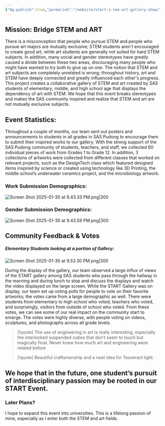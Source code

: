 ```yaml
---
{"dg-publish":true,"permalink":"/website/start-s-tem-art-gallery-show/","tags":["art"],"created":"2025-01-30T21:37:22.131+08:00","updated":"2025-01-30T22:06:49.222+08:00"}
---
```


## Mission: Bridge STEM and ART 

There is a misconception that people who pursue STEM and people who pursue art majors are mutually exclusive; STEM students aren't encouraged to create good art, while art students are generally not suited for hard STEM subjects. In addition, many social and gender stereotypes have greatly caused a divide between these two areas, discouraging many people who might have wanted to try both to give up on one. The notion that STEM and art subjects are completely unrelated is wrong; throughout history, art and STEM have deeply connected and greatly influenced each other's progress. This project creates a collaborative gallery of STEM and art created by SAS students of elementary, middle, and high school age that displays the dependency of art with STEM. We hope that this event breaks stereotypes and makes the SAS community inspired and realize that STEM and art are not mutually exclusive subjects. 

## Event Statistics:

Throughout a couple of months, our team sent out posters and announcements to students in all grades in SAS Pudong to encourage them to submit their inspired works to our gallery. With the strong support of the SAS Pudong community of students, teachers, and staff, we collected 60 individual pieces of work from Grades 1 to Grade 12. In addition, 3 collections of artworks were collected from different classes that worked on relevant projects, such as the DesignTech class which featured designed items inspired by science or created using technology like 3D Printing, the middle school’s underwater ceramics project, and the microbiology artwork.

### Work Submission Demographics: 

![Screen Shot 2025-01-30 at 9.43.33 PM.png|300](/img/user/website/Screen%20Shot%202025-01-30%20at%209.43.33%20PM.png)

### Gender Submission Demographics:

![Screen Shot 2025-01-30 at 9.43.59 PM.png|300](/img/user/website/Screen%20Shot%202025-01-30%20at%209.43.59%20PM.png)


## Community Feedback & Votes

##### Elementary Students looking at a portion of Gallery:

![Screen Shot 2025-01-30 at 9.53.30 PM.png|300](/img/user/website/Screen%20Shot%202025-01-30%20at%209.53.30%20PM.png)

During the display of the gallery, our team observed a large influx of views of the START gallery among SAS students who pass through the hallway in the morning and during lunch to stop and discuss the displays and watch the video displayed on the large screen. 
While the START Gallery was on display, our team set up voting polls for people to vote on their favorite artworks; the votes came from a large demographic as well. There were students from elementary to high school who voted, teachers who voted, and surprisingly, visitors from outside of school who voted.
From these votes, we can see some of our real impact on the community start to emerge. The votes were highly diverse, with people voting on videos, sculptures, and photographs across all grade levels.
>[!quote] The use of engineering in art is really interesting, especially the interlocked suspended cubes that don’t seem to touch but magically float. Never knew how much art and engineering were related before

>[!quote] Beautiful craftsmanship and a neat idea for Tesseract light.

## We hope that in the future, one student’s pursuit of interdisciplinary passion may be rooted in our START Event.

### Later Plans? 

I hope to expand this event into universities. This is a lifelong passion of mine, especially as I enter both the STEM and art fields. 










